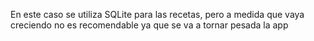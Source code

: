 En este caso se utiliza SQLite para las recetas, pero a medida que vaya creciendo no es recomendable ya que se va a tornar pesada la app